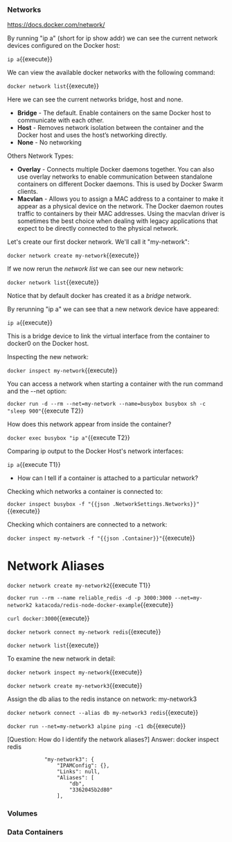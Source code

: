 ### Networks 
https://docs.docker.com/network/

By running "ip a" (short for ip show addr) we can see the current network devices configured on the Docker host:

`ip a`{{execute}}

We can view the available docker networks with the following command:

`docker network list`{{execute}}

Here we can see the current networks bridge, host and none.

* **Bridge** - The default. Enable containers on the same Docker host to communicate with each other.
* **Host** -  Removes network isolation between the container and the Docker host and uses the host’s networking directly.
* **None** - No networking

Others Network Types:

* **Overlay** - Connects multiple Docker daemons together. You can also use overlay networks to enable communication between standalone containers on different Docker daemons. This is used by Docker Swarm clients.
* **Macvlan** - Allows you to assign a MAC address to a container to make it appear as a physical device on the network. The Docker daemon routes traffic to containers by their MAC addresses. Using the macvlan driver is sometimes the best choice when dealing with legacy applications that expect to be directly connected to the physical network. 

Let's create our first docker network. We'll call it "my-network":

`docker network create my-network`{{execute}}

If we now rerun the _network list_ we can see our new network:

`docker network list`{{execute}}

Notice that by default docker has created it as a _bridge_ network.

By rerunning "ip a" we can see that a new network device have appeared:

`ip a`{{execute}}

This is a bridge device to link the virtual interface from the container to docker0 on the Docker host.

Inspecting the new network:

`docker inspect my-network`{{execute}}

You can access a network when starting a container with the run command and the --net option:

`docker run -d --rm --net=my-network --name=busybox busybox sh -c "sleep 900"`{{execute T2}}

How does this network appear from inside the container? 

`docker exec busybox "ip a"`{{execute T2}}

Comparing ip output to the Docker Host's network interfaces:

`ip a`{{execute T1}}

* How can I tell if a container is attached to a particular network?

Checking which networks a container is connected to:

`docker inspect busybox -f "{{json .NetworkSettings.Networks}}"`{{execute}}

Checking which containers are connected to a network:

`docker inspect my-network -f "{{json .Container}}"`{{execute}}


# Network Aliases

`docker network create my-network2`{{execute T1}}

`docker run --rm --name reliable_redis -d -p 3000:3000 --net=my-network2 katacoda/redis-node-docker-example`{{execute}}

`curl docker:3000`{{execute}}

`docker network connect my-network redis`{{execute}}

`docker network list`{{execute}}

To examine the new network in detail:

`docker network inspect my-network`{{execute}}

`docker network create my-network3`{{execute}}

Assign the db alias to the redis instance on network: my-network3

`docker network connect --alias db my-network3 redis`{{execute}}

`docker run --net=my-network3 alpine ping -c1 db`{{execute}}

[Question: How do I identify the network aliases?]
Answer: docker inspect redis

                "my-network3": {
                    "IPAMConfig": {},
                    "Links": null,
                    "Aliases": [
                        "db",
                        "3362045b2d80"
                    ],

### Volumes 

### Data Containers
